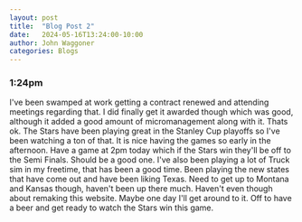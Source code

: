 ```yaml
---
layout: post
title:  "Blog Post 2"
date:   2024-05-16T13:24:00-10:00
author: John Waggoner
categories: Blogs
---
```


<h3>1:24pm</h3>

I've been swamped at work getting a contract renewed and attending meetings regarding that. I did finally get it awarded though which was good, although it added a good amount of micromanagement along with it. Thats ok. The Stars have been playing great in the Stanley Cup playoffs so I've been watching a ton of that. It is nice having the games so early in the afternoon. Have a game at 2pm today which if the Stars win they'll be off to the Semi Finals. Should be a good one. I've also been playing a lot of Truck sim in my freetime, that has been a good time. Been playing the new states that have come out and have been liking Texas. Need to get up to Montana and Kansas though, haven't been up there much. Haven't even though about remaking this website. Maybe one day I'll get around to it. Off to have a beer and get ready to watch the Stars win this game.



